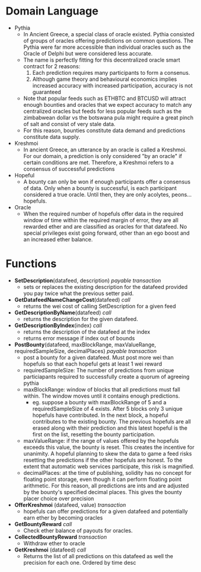 # Domain Language
* Pythia
  - In Ancient Greece, a special class of oracle existed. Pythia consisted of groups of oracles offering predictions on common questions. The Pythia were far more accessible than individual oracles such as the Oracle of Delphi but were considered less accurate. 
  - The name is perfectly fitting for this decentralized oracle smart contract for 2 reasons:
    1. Each prediction requires many participants to form a consenus.
    2. Although game theory and behavioural economics implies increased accuracy with increased participation, accuracy is not guaranteed
  - Note that popular feeds such as ETHBTC and BTCUSD will attract enough bounties and oracles that we expect accuracy to match any centralized oracles but feeds for less popular feeds such as the zimbabwean dollar vs the botswana pula might require a great pinch of salt and consist of very stale data.
  - For this reason, bounties constitute data demand and predictions constitute data supply.
* Kreshmoi
  - In ancient Greece, an utterance by an oracle is called a Kreshmoi. For our domain, a prediction is only considered "by an oracle" if certain conditions are met. Therefore, a Kreshmoi refers to a consensus of successful predictions
* Hopeful
  - A bounty can only be won if enough participants offer a consensus of data. Only when a bounty is successful, is each participant considered a true oracle. Until then, they are only acolytes, peons... hopefuls.
* Oracle
  - When the required number of hopefuls offer data in the required window of time within the required margin of error, they are all rewarded ether and are classified as oracles for that datafeed. No special privileges exist going forward, other than an ego boost and an increased ether balance.

# Functions
* **SetDescription**(datafeed, description) *payable transaction*
  - sets or replaces the existing description for the datafeed provided you pay twice what the previous setter paid.
* **GetDatafeedNameChangeCost**(datafeed) *call*
  - returns the wei cost of calling SetDescription for a given feed
* **GetDescriptionByName**(datafeed) *call*
  - returns the description for the given datafeed.
* **GetDescriptionByIndex**(index) *call*
  - returns the description of the datafeed at the index
  - returns error message if index out of bounds
* **PostBounty**(datafeed, maxBlockRange, maxValueRange, requiredSampleSize, decimalPlaces) *payable transaction*
  - post a bounty for a given datafeed. Must post more wei than hopefuls so that each hopeful gets at least 1 wei reward
  - requiredSampleSize: The number of predictions from unique particiapants required to successfully create a quorum of agreeing pythia
  - maxBlockRange: window of blocks that all predictions must fall within. The window moves until it contains enough predictions.
    - eg. suppose a bounty with maxBlockRange of 5 and a requiredSampleSize of 4 exists. After 5 blocks only 3 unique hopefuls have contributed. In the next block, a hopeful contributes to the existing bounty. The previous hopefuls are all erased along with their prediction and this latest hopeful is the first on the list, resetting the bounty participation.
  - maxValueRange: if the range of values offered by the hopefuls exceeds this value, the bounty is reset. This creates the incentive for unanimity. A hopeful planning to skew the data to game a feed risks resetting the predictions if the other hopefuls are honest. To the extent that automatic web services participate, this risk is magnified.
  - decimalPlaces: at the time of publishing, solidity has no concept for floating point storage, even though it can perform floating point arithmetic. For this reason, all predictions are ints and are adjusted by the bounty's specified decimal places. This gives the bounty placer choice over precision
* **OfferKreshmoi** (datafeed, value) *transaction*
  - hopefuls can offer predictions for a given datafeed and potentially earn ether by becoming oracles
* **GetBountyReward** *call* 
  - Check ether balance of payouts for oracles.
* **CollectedBountyReward** *transaction*
  - Withdraw ether to oracle
* **GetKreshmoi** (datafeed) *call*
  - Returns the list of all predictions on this datafeed as well the precision for each one. Ordered by time desc
